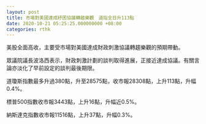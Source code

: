 ```yaml
---
layout: post
title: 市場對美國達成紓困協議轉趨樂觀　道指全日升113點
date: 2020-10-21 05:25:25.000000000 +08:00
categories: rthk
---
```


美股全面高收，主要受市場對美國達成財政刺激協議轉趨樂觀的預期帶動。

眾議院議長波洛西表示，財政刺激計劃的談判取得進展，正接近達成協議。有關言論亦淡化了早前設定的談判最後期限。

道瓊斯指數最多升過380點，升至28575點，收市報28308點，上升113點，升幅0.4%。

標普500指數收市報3443點，上升16點，升幅近0.5%。

納斯達克指數收市報11516點，上升37點，升幅0.3%。
